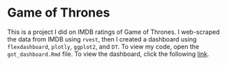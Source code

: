 # Game of Thrones

This is a project I did on IMDB ratings of Game of Thrones. I web-scraped the data from IMDB using `rvest`, then I created a dashboard using `flexdashboard`, `plotly`, `ggplot2`, and `DT`. To view my code, open the `got_dashboard.Rmd` file. To view the dashboard, click the following [link](https://rachelbellflowers.github.io/gameofthrones/).
